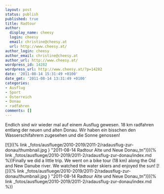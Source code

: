 ```yaml
---
layout: post
status: publish
published: true
title: Radtour
author:
  display_name: cheesy
  login: cheesy
  email: christine@cheesy.at
  url: http://www.cheesy.at/
author_login: cheesy
author_email: christine@cheesy.at
author_url: http://www.cheesy.at/
wordpress_id: 14282
wordpress_url: http://www.cheesy.at/?p=14282
date: '2011-08-14 15:31:49 +0100'
date_gmt: '2011-08-14 13:31:49 +0100'
categories:
- Ausflug
- Sport
- Österreich
- Donau
- radfahren
comments: []
---
```

<!--:de-->Endlich sind wir wieder mal auf einem Ausflug gewesen. 18 km radfahren entlang der neuen und alten Donau. Wir haben ein bisschen den Wasserschifahrern zugesehen und die Sonne genossen!
[![]({% link _fotos/ausfluege/2010-2019/2011-2/radausflug-zur-donau/thumbnail.jpg } "2011-08-14 Radtour Alte und Neue Donau\_tn")]({% link _fotos/ausfluege/2010-2019/2011-2/radausflug-zur-donau/index.md %})<!--:--><!--:en-->Finally we did a little trip. We went on a bike tour (18 km) along the Old and New Danube river. We watched the water skiers and enjoyed the sun!
[![]({% link _fotos/ausfluege/2010-2019/2011-2/radausflug-zur-donau/thumbnail.jpg } "2011-08-14 Radtour Alte und Neue Donau\_tn")]({% link _fotos/ausfluege/2010-2019/2011-2/radausflug-zur-donau/index.md %})<!--:-->

